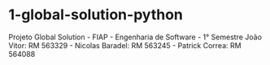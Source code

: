 # 1-global-solution-python
Projeto Global Solution - FIAP - Engenharia de Software - 1° Semestre
João Vitor: RM 563329 - Nicolas Baradel: RM 563245 - Patrick Correa: RM 564088
